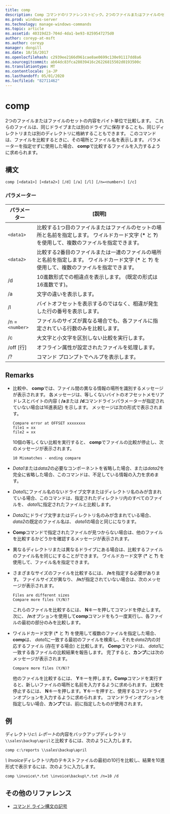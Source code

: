 ```yaml
---
title: comp
description: Comp コマンドのリファレンストピック。2つのファイルまたはファイルのセットの内容をバイト単位で比較します。
ms.prod: windows-server
ms.technology: manage-windows-commands
ms.topic: article
ms.assetid: 40319d23-704d-4da1-be93-8259547275d0
author: coreyp-at-msft
ms.author: coreyp
manager: dongill
ms.date: 10/16/2017
ms.openlocfilehash: c2939ee2166d961cae8ae0699c130e91117dd8a6
ms.sourcegitcommit: ab64dc83fca28039416c26226815502d0193500c
ms.translationtype: MT
ms.contentlocale: ja-JP
ms.lasthandoff: 05/01/2020
ms.locfileid: "82711462"
---
```

# <a name="comp"></a>comp

2つのファイルまたはファイルのセットの内容をバイト単位で比較します。 これらのファイルは、同じドライブまたは別のドライブに保存することも、同じディレクトリまたは別のディレクトリに格納することもできます。 このコマンドは、ファイルを比較するときに、その場所とファイル名を表示します。 パラメーターを指定せずに使用した場合、 **comp**で比較するファイルを入力するように求められます。

## <a name="syntax"></a>構文

```
comp [<data1>] [<data2>] [/d] [/a] [/l] [/n=<number>] [/c]
```

### <a name="parameters"></a>パラメーター

| パラメーター | [説明] |
| --------- | ----------- |
| `<data1>` | 比較する1つ目のファイルまたはファイルのセットの場所と名前を指定します。 ワイルドカード文字 (**&#42;** と **?**) を使用して、複数のファイルを指定できます。 |
| `<data2>` | 比較する2番目のファイルまたは一連のファイルの場所と名前を指定します。 ワイルドカード文字 (**&#42;** と **?**) を使用して、複数のファイルを指定できます。 |
| /d | 10進数形式での相違点を表示します。 (既定の形式は16進数です)。 |
| /a | 文字の違いを表示します。 |
| /l | バイトオフセットを表示するのではなく、相違が発生した行の番号を表示します。 |
| /n =`<number>` | ファイルのサイズが異なる場合でも、各ファイルに指定されている行数のみを比較します。 |
| /c | 大文字と小文字を区別しない比較を実行します。 |
| /off [行] | オフライン属性が設定されたファイルを処理します。 |
| /? | コマンド プロンプトでヘルプを表示します。 |

## <a name="remarks"></a>Remarks

- 比較中、 **comp**では、ファイル間の異なる情報の場所を識別するメッセージが表示されます。 各メッセージは、等しくないバイトのオフセットメモリアドレスとバイトの内容 ( **/a**または **/d**コマンドラインパラメーターが指定されていない場合は16進表記) を示します。 メッセージは次の形式で表示されます。

    ```
    Compare error at OFFSET xxxxxxxx
    file1 = xx
    file2 = xx
    ```

    10個の等しくない比較を実行すると、 **comp**でファイルの比較が停止し、次のメッセージが表示されます。

    `10 Mismatches - ending compare`

- *Data1*または*data2*の必要なコンポーネントを省略した場合、または*data2*を完全に省略した場合、このコマンドは、不足している情報の入力を求めます。

- *Data1*にファイル名のないドライブ文字またはディレクトリ名のみが含まれている場合、このコマンドは、指定されたディレクトリ内のすべてのファイルを、 *data1*に指定されたファイルと比較します。

- *Data2*にドライブ文字またはディレクトリ名のみが含まれている場合、 *data2*の既定のファイル名は、 *data1*の場合と同じになります。

- **Comp**コマンドで指定されたファイルが見つからない場合は、他のファイルを比較するかどうかを確認するメッセージが表示されます。

- 異なるディレクトリまたは異なるドライブにある場合は、比較するファイルのファイル名を同じにすることができます。 ワイルドカード文字 (**&#42;** と **?**) を使用して、ファイル名を指定できます。

- さまざまなサイズのファイルを比較するには、 **/n**を指定する必要があります。 ファイルサイズが異なり、 **/n**が指定されていない場合は、次のメッセージが表示されます。

    ```
    Files are different sizes
    Compare more files (Y/N)?
    ```

    これらのファイルを比較するには、 **N**キーを押してコマンドを停止します。 次に、 **/n**オプションを使用して**comp**コマンドをもう一度実行し、各ファイルの最初の部分のみを比較します。

- ワイルドカード文字 (**&#42;** と **?**) を使用して複数のファイルを指定した場合、 **comp**は、 *data1*に一致する最初のファイルを検索し、それを*data2*内の対応するファイル (存在する場合) と比較します。 **Comp**コマンドは、 *data1*に一致する各ファイルの比較結果を報告します。 完了すると、**カンプ**には次のメッセージが表示されます。

    `Compare more files (Y/N)?`

    他のファイルを比較するには、 **Y**キーを押します。**Comp**コマンドを実行すると、新しいファイルの場所と名前を入力するように求められます。 比較を停止するには、 **N**キーを押します。**Y**キーを押すと、使用するコマンドラインオプションを入力するように求められます。 コマンドラインオプションを指定しない場合、**カンプ**では、前に指定したものが使用されます。

## <a name="examples"></a>例

ディレクトリ*c:\ レポート*の内容をバックアップディレクトリ`\\sales\backup\april`と比較するには、次のように入力します。

```
comp c:\reports \\sales\backup\april
```

*\ Invoice*ディレクトリ内のテキストファイルの最初の10行を比較し、結果を10進形式で表示するには、次のように入力します。

```
comp \invoice\*.txt \invoice\backup\*.txt /n=10 /d
```

## <a name="additional-references"></a>その他のリファレンス

- [コマンド ライン構文の記号](command-line-syntax-key.md)